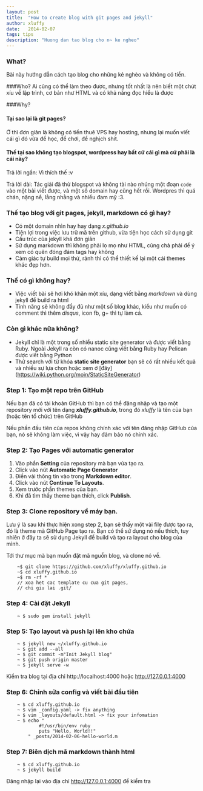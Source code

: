 ```yaml
---
layout: post
title:  "How to create blog with git pages and jekyll"
author: xluffy
date:   2014-02-07
tags: tips
description: "Huong dan tao blog cho n~ ke ngheo"
---
```


### What? 
Bài này hướng dẫn cách tạo blog cho những kẻ nghèo và không có tiền.

###Who?
Ai cũng có thể làm theo được, nhưng tốt nhất là nên biết một chút xíu về lập trình, cơ bản như HTML và có khả năng đọc hiểu là được

###Why?

#### Tại sao lại là git pages?

Ờ thì đơn giản là không có tiền thuê VPS hay hosting, nhưng lại muốn viết cái gì đó vừa để học, để chơi, để nghịch shit.

#### Thế tại sao không tạo blogspot, wordpress hay bất cứ cái gì mà cứ phải là cái này?

Trả lời ngắn: Vì thích thế :v

Trả lời dài: Tác giải đã thử blogspot và không tài nào nhúng một đoạn `code` vào một bài viết được, và một số domain hay cũng hết rồi. Wordpres
thì quá chán, nặng nề, lằng nhằng và nhiều đam mỹ :3.

### Thế tạo blog với git pages, jekyll, markdown có gì hay?

- Có một domain nhìn hay hay dạng _x.github.io_
- Tiện lợi trong việc lưu trữ mã trên github, vừa tiện học cách sử dụng git
- Cấu trúc của jekyll khá đơn giản
- Sử dụng markdown thì không phải lọ mọ như HTML, cũng chả phải để ý xem có quên đóng đám tags hay không
- Cảm giác tự build mọi thứ, rảnh thì có thể thiết kế lại một cái themes khác đẹp hơn.

### Thế có gì không hay?

- Việc viết bài sẽ hơi khó khăn một xíu, dạng viết bằng _markdown_ và dùng jekyll để build ra html
- Tính năng sẽ không đầy đủ như một số blog khác, kiểu như muốn có comment thì thêm _disqus_, icon fb, g+ thì tự làm cả.

### Còn gì khác nữa không?

- Jekyll chỉ là một trong số nhiều static site generator và được viết bằng Ruby. Ngoài Jekyll ra còn có nanoc cũng viết bằng Ruby hay Pelican được viết bằng Python
- Thử search với từ khóa __static site generator__ bạn sẽ có rất nhiều kết quả và nhiều sự lựa chọn hoặc xem ở [đây] (https://wiki.python.org/moin/StaticSiteGenerator)

### Step 1: Tạo một repo trên GitHub

Nếu bạn đã có tài khoản GitHub thì bạn có thể đăng nhập và tạo một repository mới với tên dạng __*xluffy.github.io*__, trong đó
_xluffy_ là tên của bạn (hoặc tên tổ chức) trên GitHub

Nếu phần đầu tiên của repos không chính xác với tên đăng nhập GitHub của bạn, nó sẽ không làm việc, vì vậy hay đảm bảo nó chính xác.

### Step 2: Tạo Pages với __automatic generator__

1. Vào phần __Setting__ của repository mà bạn vừa tạo ra.
2. Click vào nút __Automatic Page Generator__
3. Điền vài thông tin vào trong __Markdown editor__.
4. Click vào nút __Continue To Layouts__.
5. Xem trước phần themes của bạn.
6. Khi đã tìm thấy theme bạn thích, click __Publish__.

### Step 3: Clone repository về máy bạn.

Lưu ý là sau khi thực hiện xong step 2, bạn sẽ thấy một vài file được tạo ra, đó là theme mà GitHub Page tạo ra. Bạn 
có thể sử dụng nó nếu thích, tuy nhiên ở đây ta sẽ sử dụng Jekyll để build và tạo ra layout cho blog của mình.

Tới thư mục mà bạn muốn đặt mã nguồn blog, và clone nó về.

```
    ~$ git clone https://github.com/xluffy/xluffy.github.io
	~$ cd xluffy.github.io
	~$ rm -rf * 
	// xoa het cac template cu cua git pages, 
	// chi giu lai .git/
```

### Step 4: Cài đặt Jekyll

```
	~ $ sudo gem install jekyll
```

### Step 5: Tạo layout và push lại lên kho chứa

```
	~ $ jekyll new ~/xluffy.github.io 
	~ $ git add --all
	~ $ git commit -m"Init Jekyll blog"
	~ $ git push origin master
	~ $ jekyll serve -w
```

Kiểm tra blog tại địa chỉ http://localhost:4000 hoặc http://127.0.0.1:4000


### Step 6: Chỉnh sửa config và viết bài đầu tiên
	
```
	~ $ cd xluffy.github.io
	~ $ vim _config.yaml -> fix anything
	~ $ vim _layouts/default.html -> fix your infomation
	~ $ echo "
			#!/usr/bin/env ruby
			puts "Hello, World!!"
		" _posts/2014-02-06-hello-world.m
```

### Step 7: Biên dịch mã markdown thành html

```
	~ $ cd xluffy.github.io
	~ $ jekyll build
```

Đăng nhập lại vào địa chỉ http://127.0.0.1:4000 để kiểm tra




